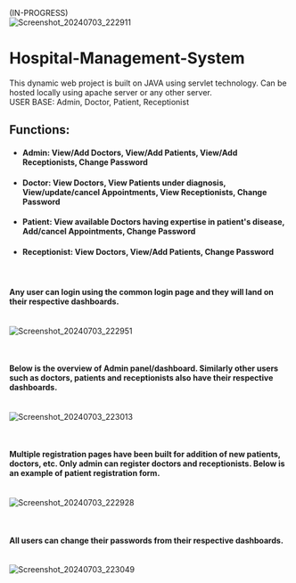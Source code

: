 (IN-PROGRESS) <br>![Screenshot_20240703_222911](https://github.com/GitAmitesh/Hospital-Management-System/assets/145249059/adeb34b5-acf6-4734-b9a4-c54dbd137692)

# Hospital-Management-System
This dynamic web project is built on JAVA using servlet technology. Can be hosted locally using apache server or any other server.
<br>
USER BASE: Admin, Doctor, Patient, Receptionist <br>
## Functions:<br>
- #### Admin: View/Add Doctors, View/Add Patients, View/Add Receptionists, Change Password <br>
- #### Doctor: View Doctors, View Patients under diagnosis, View/update/cancel Appointments, View Receptionists, Change Password  <br>
- #### Patient: View available Doctors having expertise in patient's disease, Add/cancel Appointments, Change Password <br>
- #### Receptionist: View Doctors, View/Add Patients, Change Password <br>
<br>

#### Any user can login using the common login page and they will land on their respective dashboards.

<br>![Screenshot_20240703_222951](https://github.com/GitAmitesh/Hospital-Management-System/assets/145249059/9c2c7993-fee4-4a40-a289-f54751b16830)

<br>

#### Below is the overview of Admin panel/dashboard. Similarly other users such as doctors, patients and receptionists also have their respective dashboards.

<br>![Screenshot_20240703_223013](https://github.com/GitAmitesh/Hospital-Management-System/assets/145249059/516ca4c5-9c00-43ec-9c39-a6a91f5c956c)

<br>

#### Multiple registration pages have been built for addition of new patients, doctors, etc. Only admin can register doctors and receptionists. Below is an example of patient registration form.

<br>![Screenshot_20240703_222928](https://github.com/GitAmitesh/Hospital-Management-System/assets/145249059/be708ee7-6419-46d9-b1db-e54913facfb6)

<br>

#### All users can change their passwords from their respective dashboards.

<br>![Screenshot_20240703_223049](https://github.com/GitAmitesh/Hospital-Management-System/assets/145249059/4446e1dd-5616-4e23-a5f2-986b2c6f6f91)


